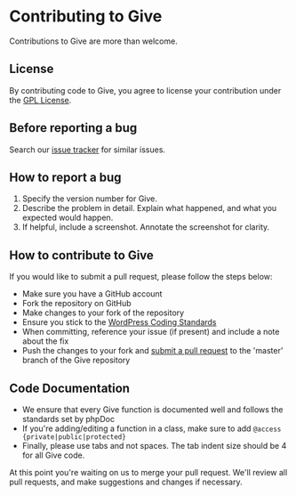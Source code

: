 # Contributing to Give

Contributions to Give are more than welcome.

## License

By contributing code to Give, you agree to license your contribution under the [GPL License](license.txt).

## Before reporting a bug

Search our [issue tracker](https://github.com/WordImpress/Give/issues) for similar issues.

## How to report a bug

1. Specify the version number for Give. 
2. Describe the problem in detail. Explain what happened, and what you expected would happen.
3. If helpful, include a screenshot. Annotate the screenshot for clarity.

## How to contribute to Give

If you would like to submit a pull request, please follow the steps below:

* Make sure you have a GitHub account
* Fork the repository on GitHub
* Make changes to your fork of the repository
* Ensure you stick to the [WordPress Coding Standards](https://codex.wordpress.org/WordPress_Coding_Standards)
 *  When committing, reference your issue (if present) and include a note about the fix
* Push the changes to your fork and [submit a pull request](https://help.github.com/articles/creating-a-pull-request) to the 'master' branch of the Give repository

## Code Documentation

* We ensure that every Give function is documented well and follows the standards set by phpDoc
* If you're adding/editing a function in a class, make sure to add `@access {private|public|protected}`
* Finally, please use tabs and not spaces. The tab indent size should be 4 for all Give code.

At this point you're waiting on us to merge your pull request. We'll review all pull requests, and make suggestions and changes if necessary.
